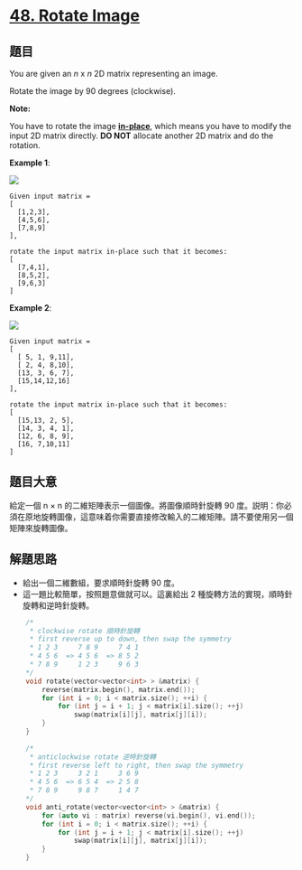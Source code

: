 # [48. Rotate Image](https://leetcode.com/problems/rotate-image/)

## 題目

You are given an *n* x *n* 2D matrix representing an image.

Rotate the image by 90 degrees (clockwise).

**Note:**

You have to rotate the image **[in-place](https://en.wikipedia.org/wiki/In-place_algorithm)**, which means you have to modify the input 2D matrix directly. **DO NOT** allocate another 2D matrix and do the rotation.

**Example 1**:

![](https://assets.leetcode.com/uploads/2020/08/28/mat1.jpg)

    Given input matrix = 
    [
      [1,2,3],
      [4,5,6],
      [7,8,9]
    ],
    
    rotate the input matrix in-place such that it becomes:
    [
      [7,4,1],
      [8,5,2],
      [9,6,3]
    ]


**Example 2**:

![](https://assets.leetcode.com/uploads/2020/08/28/mat2.jpg)

    Given input matrix =
    [
      [ 5, 1, 9,11],
      [ 2, 4, 8,10],
      [13, 3, 6, 7],
      [15,14,12,16]
    ], 
    
    rotate the input matrix in-place such that it becomes:
    [
      [15,13, 2, 5],
      [14, 3, 4, 1],
      [12, 6, 8, 9],
      [16, 7,10,11]
    ]


## 題目大意

給定一個 n × n 的二維矩陣表示一個圖像。將圖像順時針旋轉 90 度。説明：你必須在原地旋轉圖像，這意味着你需要直接修改輸入的二維矩陣。請不要使用另一個矩陣來旋轉圖像。


## 解題思路

- 給出一個二維數組，要求順時針旋轉 90 度。
- 這一題比較簡單，按照題意做就可以。這裏給出 2 種旋轉方法的實現，順時針旋轉和逆時針旋轉。

```c
    /*
     * clockwise rotate 順時針旋轉
     * first reverse up to down, then swap the symmetry 
     * 1 2 3     7 8 9     7 4 1
     * 4 5 6  => 4 5 6  => 8 5 2
     * 7 8 9     1 2 3     9 6 3
    */
    void rotate(vector<vector<int> > &matrix) {
        reverse(matrix.begin(), matrix.end());
        for (int i = 0; i < matrix.size(); ++i) {
            for (int j = i + 1; j < matrix[i].size(); ++j)
                swap(matrix[i][j], matrix[j][i]);
        }
    }
    
    /*
     * anticlockwise rotate 逆時針旋轉
     * first reverse left to right, then swap the symmetry
     * 1 2 3     3 2 1     3 6 9
     * 4 5 6  => 6 5 4  => 2 5 8
     * 7 8 9     9 8 7     1 4 7
    */
    void anti_rotate(vector<vector<int> > &matrix) {
        for (auto vi : matrix) reverse(vi.begin(), vi.end());
        for (int i = 0; i < matrix.size(); ++i) {
            for (int j = i + 1; j < matrix[i].size(); ++j)
                swap(matrix[i][j], matrix[j][i]);
        }
    }
```